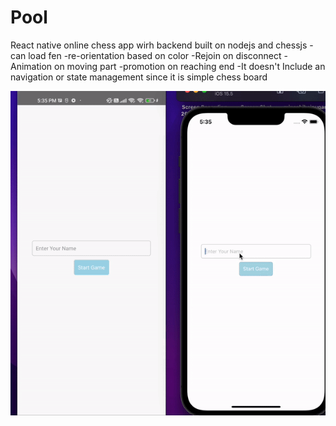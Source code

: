 # Pool
React native online chess app wirh backend built on nodejs and chessjs
-can load fen
-re-orientation based on color
-Rejoin on disconnect
-Animation on moving part 
-promotion on reaching end 
-It doesn't Include an navigation or state management since it is  simple chess board

![](https://github.com/boshi1/Pool/blob/master/example.gif)



